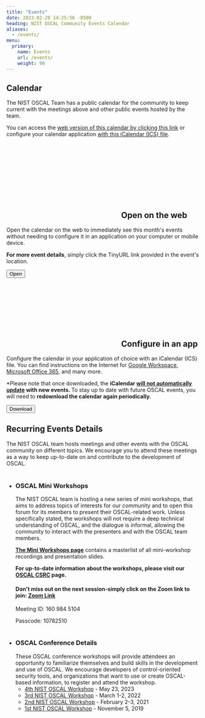 ```yaml
---
title: "Events"
date: 2023-02-28 14:25:56 -0500
heading: NIST OSCAL Community Events Calendar
aliases:
  - /events/
menu:
  primary:
    name: Events
    url: /events/
    weight: 90
---
```


## Calendar

The NIST OSCAL Team has a public calendar for the community to keep current with the meetings above and other public events hosted by the team. 

You can access the [web version of this calendar by clicking this link](https://outlook.office365.com/owa/calendar/97cb6b6254524d86aa63c32b74bd1337@nist.gov/494010486be740b3a9bb16964e8992e016522353741654500565/calendar.html) or configure your calendar application [with this iCalendar (ICS) file](https://outlook.office365.com/owa/calendar/97cb6b6254524d86aa63c32b74bd1337@nist.gov/494010486be740b3a9bb16964e8992e016522353741654500565/calendar.ics).

</br>

<div class="usa-card-group">
    <div class="usa-card tablet:grid-col">
        <div class="usa-card__container">
            <div class="usa-card__header">
                <h2 class="usa-card__heading"><svg class="usa-icon" aria-hidden="true" focusable="false" role="img"><use xlink:href="/img/sprite.svg#launch"></use></svg><a id="section_6" class="usa-anchor"></a>Open on the web</h2>
            </div>
            <div class="usa-card__body">
                <p>Open the calendar on the web to immediately see this month's events without needing to configure it in an application on your computer or mobile device.</p>
                <p><strong>For more event details</strong>, simply click the TinyURL link provided in the event's location.</p>
            </div>
            <div class="usa-card__footer">
                <button 
                    onclick="window.location.href='https://outlook.office365.com/owa/calendar/97cb6b6254524d86aa63c32b74bd1337@nist.gov/494010486be740b3a9bb16964e8992e016522353741654500565/calendar.html'"
                    type="button"
                    class="usa-button" 
                    id="events-web-calendar">Open</button>
            </div>
        </div>
    </div>
    <div class="usa-card tablet:grid-col">
        <div class="usa-card__container">
            <div class="usa-card__header">
                <h2 class="usa-card__heading"><svg class="usa-icon" aria-hidden="true" focusable="false" role="img"><use xlink:href="/img/sprite.svg#event"></use></svg><a id="section_6" class="usa-anchor"></a>Configure in an app</h2>
            </div>
            <div class="usa-card__body">
                <p>Configure the calendar in your application of choice with an iCalendar (ICS) file. You can find instructions on the Internet for <a href="https://support.google.com/calendar/answer/37118">Google Workspace</a>, <a href="https://support.microsoft.com/en-us/office/import-or-subscribe-to-a-calendar-in-outlook-on-the-web-503ffaf6-7b86-44fe-8dd6-8099d95f38df">Microsoft Office 365</a>, and many more.</p>
                <p>*Please note that once downloaded, the <strong>iCalendar <u>will not automatically update</u> with new events. </strong> To stay up to date with future OSCAL events, you will need to <strong>redownload the calendar again periodically.</strong></p>
            </div>
            <div class="usa-card__footer">
                <button 
                    onclick="window.location.href='https://outlook.office365.com/owa/calendar/97cb6b6254524d86aa63c32b74bd1337@nist.gov/494010486be740b3a9bb16964e8992e016522353741654500565/calendar.ics'"
                    type="button"
                    class="usa-button" 
                    id="events-ics-download">Download</button>
            </div>
        </div>
    </div>
</div>



## Recurring Events Details

The NIST OSCAL team hosts meetings and other events with the OSCAL community on different topics. We encourage you to attend these meetings as a way to keep up-to-date on and contribute to the development of OSCAL.
<br></br>
- ### **OSCAL Mini Workshops**
  The NIST OSCAL team is hosting a new series of mini workshops, that aims to address topics of interests for our community and to open this forum for its members to present their OSCAL-related work. Unless specifically stated, the workshops will not require a deep technical understanding of OSCAL, and the dialogue is informal, allowing the community to interact with the presenters and with the OSCAL team members. 
  
  **[The Mini Workshops page](../learn/presentations/mini-workshop/)** contains a masterlist of all mini-workshop recordings and presentation slides. 
  
  **For up-to-date information about the workshops, please visit our [OSCAL CSRC](https://csrc.nist.gov/projects/open-security-controls-assessment-language/oscal-adopters-workshops) page.**
  
  #### Don't miss out on the next session-simply click on the Zoom link to join: [Zoom Link](https://nist.zoomgov.com/j/1609845104?pwd=eENkemtvbGdETkJ4UnpCY2F1QlgxZz09)
  
  Meeting ID: 160 984 5104
  
  Passcode: 10782510 
#

  
- ### **OSCAL Conference Details**
  These OSCAL conference workshops will provide attendees an opportunity to familiarize themselves and build skills in the development and use of OSCAL. We encourage developers of control-oriented security tools, and organizations that want to use or create OSCAL-based information, to register and attend the workshop.
  - [4th NIST OSCAL Workshop](../learn/presentations/oscal-workshop-2023-04) - May 23, 2023
  - [3rd NIST OSCAL Workshop](../learn/presentations/oscal-workshop-2022-03) - March 1-2, 2022
  - [2nd NIST OSCAL Workshop](../learn/presentations/oscal-workshop-2021-02) - February 2-3, 2021
  - [1st NIST OSCAL Workshop](../learn/presentations/OSCAL-workshop-20191105.pdf) - November 5, 2019

